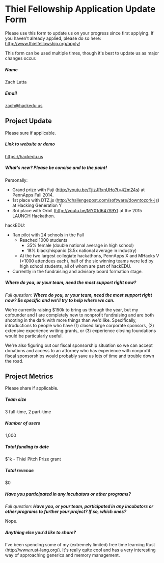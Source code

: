 # Thiel Fellowship Application Update Form

Please use this form to update us on your progress since first applying. If you
haven't already applied, please do so here:
http://www.thielfellowship.org/apply/

This form can be used multiple times, though it's best to update us as major
changes occur.

##### Name

Zach Latta

##### Email

zach@hackedu.us

## Project Update

Please sure if applicable.

##### Link to website or demo

https://hackedu.us

##### What's new? Please be concise and to the point!

Personally:

- Grand prize with Fuji (http://youtu.be/TjizJRxnUHo?t=42m24s) at PennApps Fall
  2014.
- 1st place with DTZ.js (http://challengepost.com/software/downtozork-js) at
  Hacking Generation Y
- 3rd place with Orbit (http://youtu.be/MY01d647S9Y) at the 2015 LAUNCH
  Hackathon.

hackEDU:

- Ran pilot with 24 schools in the Fall
  - Reached 1000 students
    - 35% female (double national average in high school)
    - 18% black/hispanic (3.5x national average in industry)
  - At the two largest collegiate hackathons, PennApps X and MHacks V (>1000
    attendees each), half of the six winning teams were led by high school
    students, all of whom are part of hackEDU.
- Currently in the fundraising and advisory board formation stage.

##### Where do you, or your team, need the most support right now?

_Full question: **Where do you, or your team, need the most support right now?
Be specific and we'll try to help where we can.**_

We're currently raising $150k to bring us through the year, but my cofounder
and I are completely new to nonprofit fundraising and are both shooting in the
dark with more things than we'd like. Specifically, introductions to people who
have (1) closed large corporate sponsors, (2) extensive experience writing
grants, or (3) experience closing foundations would be particularly useful.

We're also figuring out our fiscal sponsorship situation so we can accept
donations and access to an attorney who has experience with nonprofit fiscal
sponsorships would probably save us lots of time and trouble down the road.

## Project Metrics

Please share if applicable.

##### Team size

3 full-time, 2 part-time

##### Number of users

1,000

##### Total funding to date

$1k - Thiel Pitch Prize grant

##### Total revenue

$0

##### Have you participated in any incubators or other programs?

_Full question: **Have you, or your team, participated in any incubators or
other programs to further your project? If so, which ones?**_

Nope.

##### Anything else you'd like to share?

I've been spending some of my (extremely limited) free time learning Rust
(http://www.rust-lang.org/). It's really quite cool and has a very interesting
way of approaching generics and memory management.
